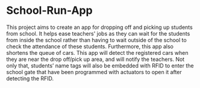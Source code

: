# School-Run-App

This project aims to create an app for dropping off and picking up students from school. It helps ease teachers' jobs as they can wait for the students from inside the school rather than having to wait outside of the school to check the attendance of these students. Furthermore, this app also shortens the queue of cars. This app will detect the registered cars when they are near the drop off/pick up area, and will notify the teachers. Not only that, students’ name tags will also be embedded with RFID to enter the school gate that have been programmed with actuators to open it after detecting the RFID.
